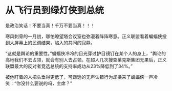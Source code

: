 # 从飞行员到绿灯侠到总统

是政治笑话！不要当真！千万不要当真！！！



寒风刺骨的一月初，哪怕瞭望塔会议室也弥漫着阵阵寒意。正义联盟看着蝙蝠侠投到大屏幕上的民调结果，陷入的共同的寂静。

“这就是舆论的重要性。”蝙蝠侠冷冷的目光穿过护目镜钉在某个人的身上，“舆论的高地我们不去占领，就会有别人去占领。在超人几次搜查莱克斯集团无果后，正义联盟最大的反对者竞选总统的支持率成功从23%降低到了34%。”

被他盯着的人把头垂得更低了，可谦逊的无声认错行为却换来了蝙蝠侠一声冷笑：“你没什么要说的吗，主席？”
